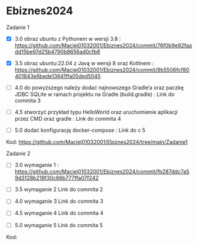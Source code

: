 # Ebiznes2024

Zadanie 1

- [x] 3.0 obraz ubuntu z Pythonem w wersji 3.8 : https://github.com/Maciej01032001/Ebiznes2024/commit/76f0b9e92faadd15be97d25b4790b8656ad0cfb8

- [x] 3.5 obraz ubuntu:22.04 z Javą w wersji 8 oraz Kotlinem : https://github.com/Maciej01032001/Ebiznes2024/commit/9b5506fcf80401843e6bede13641ffa05ded5045

- [ ] 4.0 do powyższego należy dodać najnowszego Gradle’a oraz paczkę JDBC SQLite w ramach projektu na Gradle (build.gradle) :  Link do commita 3

- [ ] 4.5 stworzyć przykład typu HelloWorld oraz uruchomienie aplikacji przez CMD oraz gradle : Link do commita 4

- [ ] 5.0 dodać konfigurację docker-compose : Link do c 5

Kod: https://github.com/Maciej01032001/Ebiznes2024/tree/main/Zadanie1


Zadanie 2

- [ ] 3.0 wymaganie 1 : https://github.com/Maciej01032001/Ebiznes2024/commit/fb287ddc7a59d3128b218f30c66b777ffa07f242

- [ ] 3.5 wymaganie 2 Link do commita 2

- [ ] 4.0 wymaganie 3 Link do commita 3

- [ ] 4.5 wymaganie 4 Link do commita 4

- [ ] 5.0 wymaganie 5 Link do commita 5

Kod: 
